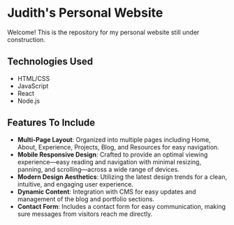 # Judith's Personal Website

Welcome! This is the repository for my personal website still under construction.

## Technologies Used

- HTML/CSS
- JavaScript
- React
- Node.js

## Features To Include

- **Multi-Page Layout**: Organized into multiple pages including Home, About, Experience, Projects, Blog, and Resources for easy navigation.
- **Mobile Responsive Design**: Crafted to provide an optimal viewing experience—easy reading and navigation with minimal resizing, panning, and scrolling—across a wide range of devices.
- **Modern Design Aesthetics**: Utilizing the latest design trends for a clean, intuitive, and engaging user experience.
- **Dynamic Content**: Integration with CMS for easy updates and management of the blog and portfolio sections.
- **Contact Form**: Includes a contact form for easy communication, making sure messages from visitors reach me directly.
